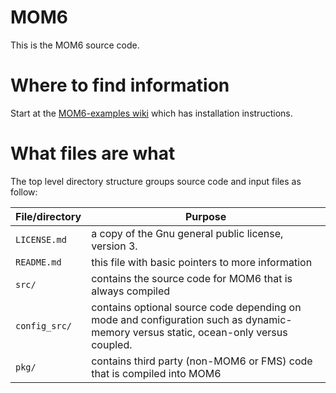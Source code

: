 # MOM6

This is the MOM6 source code.

# Where to find information

Start at the [MOM6-examples wiki](https://github.com/CommerceGov/NOAA-GFDL-MOM6-examples/wiki) which has installation instructions.

# What files are what

The top level directory structure groups source code and input files as follow:

| File/directory    | Purpose |
| --------------    | ------- |
| ```LICENSE.md```  | a copy of the Gnu general public license, version 3. |
| ```README.md```   | this file with basic pointers to more information |
| ```src/```        | contains the source code for MOM6 that is always compiled |
| ```config_src/``` | contains optional source code depending on mode and configuration such as dynamic-memory versus static, ocean-only versus coupled. |
| ```pkg/```        | contains third party (non-MOM6 or FMS) code that is compiled into MOM6 |
